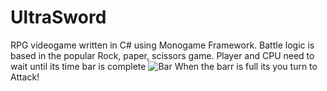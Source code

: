 # UltraSword
RPG videogame written in C# using Monogame Framework. Battle logic is based in the popular Rock, paper, scissors game. Player and CPU need to wait until its time bar is complete ![Bar](https://github.com/MethodCa/UltraSword/assets/15893276/4deef50a-4b05-414a-89fa-c902cfbb4aea) When the barr is full its you turn to Attack!
